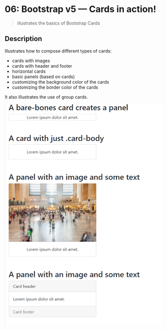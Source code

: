 # 06: Bootstrap v5 &mdash; Cards in action!
> illustrates the basics of Bootstrap Cards

## Description

Illustrates how to compose different types of cards:
+ cards with images
+ cards with header and footer
+ horizontal cards
+ basic panels (based on cards)
+ customizing the background color of the cards
+ customizing the border color of the cards

It also illustrates the use of group cards.


![Cards](docs/images/cards.png)